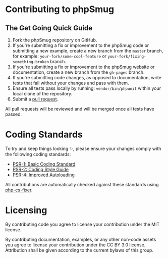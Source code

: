 # Contributing to phpSmug

## The Get Going Quick Guide

1. Fork the phpSmug repository on GitHub.
2. If you're submitting a fix or improvement to the phpSmug code or submitting a new example, create a new branch from the `master` branch, for example: `your-fork/some-cool-feature` or `your-fork/fixing-something-broken` branch.
3. If you're submitting a fix or improvement to the phpSmug website or documentation, create a new branch from the `gh-pages` branch.
4. If you're submitting code changes, as opposed to documentation, write tests that fail without your changes and pass with them.
5. Ensure all tests pass locally by running: `vendor/bin/phpunit` within your local clone of the repository.
6. Submit a [pull request](https://help.github.com/articles/using-pull-requests/).

All pull requests will be reviewed and will be merged once all tests have passed.

# Coding Standards

To try and keep things looking :sparkles:, please ensure your changes comply with the following coding standards:

 * [PSR-1: Basic Coding Standard](http://www.php-fig.org/psr/psr-1/)
 * [PSR-2: Coding Style Guide](http://www.php-fig.org/psr/psr-2/)
 * [PSR-4: Improved Autoloading](http://www.php-fig.org/psr/psr-4/)

All contributions are automatically checked against these standards using [php-cs-fixer](http://cs.sensiolabs.org/).

# Licensing

By contributing code you agree to license your contribution under the MIT license.

By contributing documentation, examples, or any other non-code assets you agree to license your contribution under the CC BY 3.0 license. Attribution shall be given according to the current bylaws of this group.
